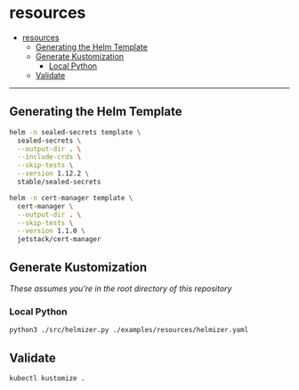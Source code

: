 # resources

- [resources](#resources)
  - [Generating the Helm Template](#generating-the-helm-template)
  - [Generate Kustomization](#generate-kustomization)
    - [Local Python](#local-python)
  - [Validate](#validate)

---

## Generating the Helm Template

```bash
helm -n sealed-secrets template \
  sealed-secrets \
  --output-dir . \
  --include-crds \
  --skip-tests \
  --version 1.12.2 \
  stable/sealed-secrets
```

```bash
helm -n cert-manager template \
  cert-manager \
  --output-dir . \
  --skip-tests \
  --version 1.1.0 \
  jetstack/cert-manager
```

## Generate Kustomization

_These assumes you're in the root directory of this repository_

### Local Python

```bash
python3 ./src/helmizer.py ./examples/resources/helmizer.yaml
```

## Validate

```bash
kubectl kustomize .
```
